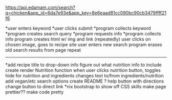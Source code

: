 https://api.edamam.com/search?q=chicken&app_id=6da7e93e&app_key=8e6eaad81cc090bc90cb3479ffff21f6


*user enters keyword
*user clicks submit
*program collects keyword
*program creates search query
*program requests info
*program collects info
program creates html w/ img and link (repeatedly)
user clicks on chosen image, goes to recipe site
user enters new search
program erases old search results from page
repeat

----
*add recipe title to drop-down info
figure out what nutrition info to include
create render Nutrition function
when user clicks nutrition button, 
	toggles hide for nutrition and ingredients
	changes text to/from ingredients/nutrition
add vegan/etc search options
create README
? help button with directions
change button to direct link
*nix bootstrap to show off CSS skills
make page prettier??
make code pretty